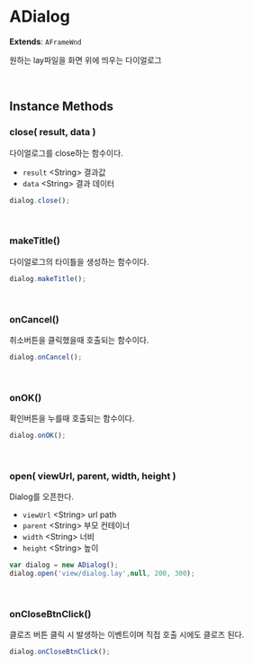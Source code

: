# ADialog
**Extends**: `AFrameWnd`

원하는 lay파일을 화면 위에 띄우는 다이얼로그

<br/>

## Instance Methods

### close( result, data )

다이얼로그를 close하는 함수이다.

- `result` \<String> 결과값
- `data` \<String> 결과 데이터

```js
dialog.close();
```

<br/>

### makeTitle()

다이얼로그의 타이틀을 생성하는 함수이다.

```js
dialog.makeTitle();
```

<br/>

### onCancel()

취소버튼을 클릭했을때 호출되는 함수이다.

```js
dialog.onCancel();
```

<br/>

### onOK()

확인버튼을 누를때 호출되는 함수이다.

```js
dialog.onOK();
```

<br/>

### open( viewUrl, parent, width, height )

Dialog를 오픈한다.

- `viewUrl` \<String> url path
- `parent` \<String> 부모 컨테이너
- `width` \<String> 너비
- `height` \<String> 높이

```js
var dialog = new ADialog();
dialog.open('view/dialog.lay',null, 200, 300);
```

<br/>

### onCloseBtnClick()

클로즈 버튼 클릭 시 발생하는 이벤트이며 직접 호출 시에도 클로즈 된다.

```js
dialog.onCloseBtnClick();
```

<br/>
